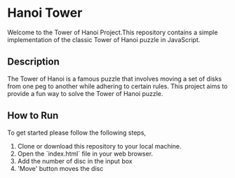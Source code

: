 # Hanoi Tower
 Welcome to the Tower of Hanoi Project.This repository contains a simple implementation of the classic Tower of Hanoi puzzle in JavaScript.

 ## Description
The Tower of Hanoi is a famous puzzle that involves moving a set of disks from one peg to another while adhering to certain rules. This project aims to provide a fun way to solve the Tower of Hanoi puzzle.

## How to Run
To get started please follow the following steps,
<ol>
 <li>Clone or download this repository to your local machine.</li>
 <li>Open the `index.html` file in your web browser.</li>
 <li>Add the number of disc in the input box</li>
 <li>'Move' button moves the disc</li>
</ol>
